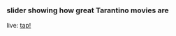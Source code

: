 ### slider showing how great Tarantino movies are

live: [tap!](https://liliyavoloshina.github.io/vertical-slider/)